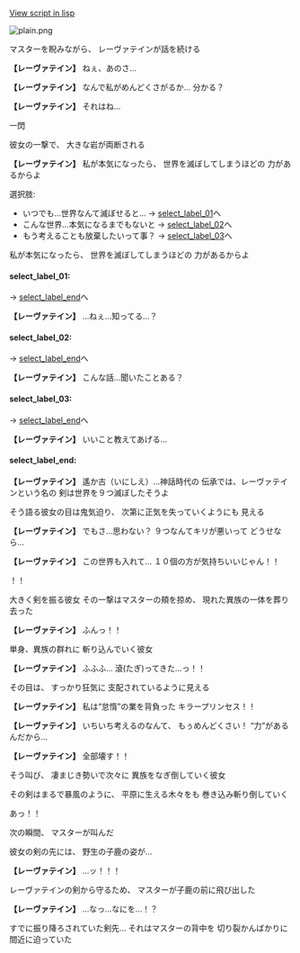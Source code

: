 [View script in lisp](../scripts/10028202.txt)

![plain.png](../images/backgrounds/plain.png)

マスターを睨みながら、
レーヴァテインが話を続ける

**【レーヴァテイン】**
ねぇ、あのさ…

**【レーヴァテイン】**
なんで私がめんどくさがるか…
分かる？

**【レーヴァテイン】**
それはね…

一閃

彼女の一撃で、
大きな岩が両断される

**【レーヴァテイン】**
私が本気になったら、
世界を滅ぼしてしまうほどの
力があるからよ

選択肢:
- いつでも…世界なんて滅ぼせると… → [select_label_01](#select_label_01)へ
- こんな世界…本気になるまでもないと → [select_label_02](#select_label_02)へ
- もう考えることも放棄したいって事？ → [select_label_03](#select_label_03)へ

私が本気になったら、
世界を滅ぼしてしまうほどの
力があるからよ

#### select_label_01:
 → [select_label_end](#select_label_end)へ

**【レーヴァテイン】**
…ねぇ…知ってる…？

#### select_label_02:
 → [select_label_end](#select_label_end)へ

**【レーヴァテイン】**
こんな話…聞いたことある？

#### select_label_03:
 → [select_label_end](#select_label_end)へ

**【レーヴァテイン】**
いいこと教えてあげる…

#### select_label_end:

**【レーヴァテイン】**
遙か古（いにしえ）…神話時代の
伝承では、レーヴァテインという名の
剣は世界を９つ滅ぼしたそうよ

そう語る彼女の目は鬼気迫り、
次第に正気を失っていくようにも
見える

**【レーヴァテイン】**
でもさ…思わない？
９つなんてキリが悪いって
どうせなら…

**【レーヴァテイン】**
この世界も入れて…
１０個の方が気持ちいいじゃん！！

！！

大きく剣を振る彼女
その一撃はマスターの頬を掠め、
現れた異族の一体を葬り去った

**【レーヴァテイン】**
ふんっ！！

単身、異族の群れに
斬り込んでいく彼女

**【レーヴァテイン】**
ふふふ…
滾(たぎ)ってきた…っ！！

その目は、
すっかり狂気に
支配されているように見える

**【レーヴァテイン】**
私は“怠惰”の業を背負った
キラープリンセス！！

**【レーヴァテイン】**
いちいち考えるのなんて、
もぅめんどくさい！
“力”があるんだから…

**【レーヴァテイン】**
全部壊す！！

そう叫び、
凄まじき勢いで次々に
異族をなぎ倒していく彼女

その剣はまるで暴風のように、
平原に生える木々をも
巻き込み斬り倒していく

あっ！！

次の瞬間、
マスターが叫んだ

彼女の剣の先には、
野生の子鹿の姿が…

**【レーヴァテイン】**
…ッ！！！

レーヴァテインの剣から守るため、
マスターが子鹿の前に飛び出した

**【レーヴァテイン】**
…なっ…なにを…！？

すでに振り降ろされていた剣先…
それはマスターの背中を
切り裂かんばかりに間近に迫っていた
